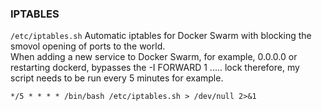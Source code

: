 ### IPTABLES
`/etc/iptables.sh`
Automatic iptables for Docker Swarm with blocking the smovol opening of ports to the world. \
When adding a new service to Docker Swarm, for example, 0.0.0.0 or restarting dockerd, bypasses the -I FORWARD 1 ..... lock
therefore, my script needs to be run every 5 minutes for example.
```
*/5 * * * * /bin/bash /etc/iptables.sh > /dev/null 2>&1
```
